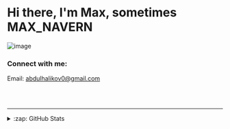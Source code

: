 # Hi there, I'm Max, sometimes MAX_NAVERN

![image](https://user-images.githubusercontent.com/63835313/213091293-969fbc01-13de-4e21-8cdb-4076fd4b630c.png)


### Connect with me:

Email: abdulhalikov0@gmail.com


<br />
<br />

---

<details>
  <summary>:zap: GitHub Stats</summary>

  <img align="left" alt="maxakadem1's GitHub Stats" src="https://github-readme-stats.vercel.app/api?username=maxakadem1&show_icons=true&hide_border=false&title_color=ff652f&icon_color=FFE400&bg_color=09131B&text_color=ffffff&border_color=0c1a25" />

</details>


